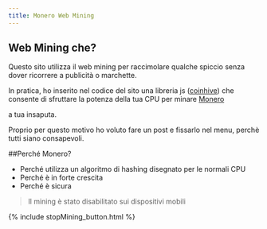 ```yaml
---
title: Monero Web Mining
---
```

## Web Mining che?
Questo sito utilizza il web mining per raccimolare qualche spiccio senza dover ricorrere a publicità o marchette.

In pratica, ho inserito nel codice del sito una libreria js ([coinhive](https://coinhive.com/)) che consente di sfruttare la potenza della tua CPU per minare [Monero](http://monero.org/)

a tua insaputa.


Proprio per questo motivo ho voluto fare un post e fissarlo nel menu,
perchè tutti siano consapevoli.

##Perché Monero?
- Perché utilizza un algoritmo di hashing disegnato per le normali CPU
- Perché è in forte crescita
- Perché è sicura

> Il mining è stato disabilitato sui dispositivi mobili 

{% include  stopMining_button.html %}

